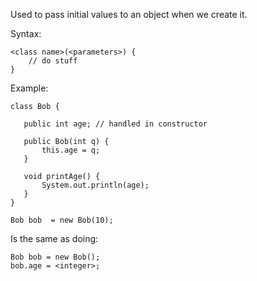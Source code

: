 Used to pass initial values to an object when we create it.

Syntax:

    <class name>(<parameters>) {
        // do stuff
    }

Example:

    class Bob {
      
       public int age; // handled in constructor
      
       public Bob(int q) {
           this.age = q;
       }
      
       void printAge() {
           System.out.println(age);
       }
    }

    Bob bob  = new Bob(10);

Is the same as doing:

    Bob bob = new Bob();
    bob.age = <integer>;
